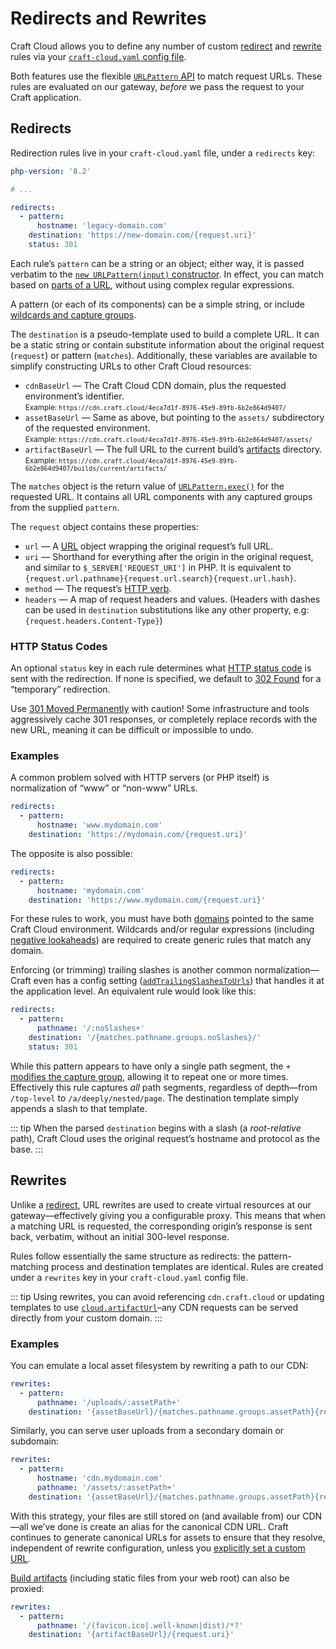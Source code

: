 # Redirects and Rewrites

Craft Cloud allows you to define any number of custom [redirect](#redirects) and [rewrite](#rewrites) rules via your [`craft-cloud.yaml` config file](config.md).

Both features use the flexible [`URLPattern` API](https://developer.mozilla.org/en-US/docs/Web/API/URLPattern/exec) to match request URLs. These rules are evaluated on our gateway, _before_ we pass the request to your Craft application.

## Redirects

Redirection rules live in your `craft-cloud.yaml` file, under a `redirects` key:

```yml
php-version: '8.2'

# ...

redirects:
  - pattern:
      hostname: 'legacy-domain.com'
    destination: 'https://new-domain.com/{request.uri}'
    status: 301
```

Each rule’s `pattern` can be a string or an object; either way, it is passed verbatim to the [`new URLPattern(input)` constructor](https://developer.mozilla.org/en-US/docs/Web/API/URLPattern/URLPattern). In effect, you can match based on [parts of a URL](https://developer.mozilla.org/en-US/docs/Web/API/URLPattern/URLPattern#input), without using complex regular expressions.

A pattern (or each of its components) can be a simple string, or include [wildcards and capture groups](https://developer.mozilla.org/en-US/docs/Web/API/URL_Pattern_API#concepts_and_usage).

The `destination` is a pseudo-template used to build a complete URL. It can be a static string or contain substitute information about the original request (`request`) or pattern (`matches`). Additionally, these variables are available to simplify constructing URLs to other Craft Cloud resources:

- `cdnBaseUrl` — The Craft Cloud CDN domain, plus the requested environment’s identifier.  
  <small>Example: `https://cdn.craft.cloud/4eca7d1f-8976-45e9-89fb-6b2e864d9407/`</small>
- `assetBaseUrl` —  Same as above, but pointing to the `assets/` subdirectory of the requested environment.  
  <small>Example: `https://cdn.craft.cloud/4eca7d1f-8976-45e9-89fb-6b2e864d9407/assets/`</small>
- `artifactBaseUrl` — The full URL to the current build’s [artifacts](builds.md) directory.  
  <small>Example: `https://cdn.craft.cloud/4eca7d1f-8976-45e9-89fb-6b2e864d9407/builds/current/artifacts/`</small>

The `matches` object is the return value of [`URLPattern.exec()`](https://developer.mozilla.org/en-US/docs/Web/API/URLPattern/exec#return_value) for the requested URL. It contains all URL components with any captured groups from the supplied `pattern`.

The `request` object contains these properties:

- `url` — A [URL](https://developer.mozilla.org/en-US/docs/Web/API/URL) object wrapping the original request’s full URL.
- `uri` — Shorthand for everything after the origin in the original request, and similar to `$_SERVER['REQUEST_URI']` in PHP. It is equivalent to `{request.url.pathname}{request.url.search}{request.url.hash}`.
- `method` — The request’s [HTTP verb](https://developer.mozilla.org/en-US/docs/Web/HTTP/Reference/Methods).
- `headers` — A map of request headers and values. (Headers with dashes can be used in `destination` substitutions like any other property, e.g: `{request.headers.Content-Type}`)

### HTTP Status Codes

An optional `status` key in each rule determines what [HTTP status code](https://developer.mozilla.org/en-US/docs/Web/HTTP/Reference/Status) is sent with the redirection. If none is specified, we default to [302 Found](https://developer.mozilla.org/en-US/docs/Web/HTTP/Reference/Status/302) for a “temporary” redirection.

Use [301 Moved Permanently](https://developer.mozilla.org/en-US/docs/Web/HTTP/Reference/Status/301) with caution! Some infrastructure and tools aggressively cache 301 responses, or completely replace records with the new URL, meaning it can be difficult or impossible to undo.

### Examples

A common problem solved with HTTP servers (or PHP itself) is normalization of “www” or “non-www” URLs.

```yml
redirects:
  - pattern:
      hostname: 'www.mydomain.com'
    destination: 'https://mydomain.com/{request.uri}'
```

The opposite is also possible:

```yml
redirects:
  - pattern:
      hostname: 'mydomain.com'
    destination: 'https://www.mydomain.com/{request.uri}'
```

For these rules to work, you must have both [domains](domains.md) pointed to the same Craft Cloud environment. Wildcards and/or regular expressions (including [negative lookaheads](https://www.regular-expressions.info/lookaround.html)) are required to create generic rules that match any domain.

Enforcing (or trimming) trailing slashes is another common normalization—Craft even has a config setting ([`addTrailingSlashesToUrls`](/docs/5.x/reference/config/general.html#addtrailingslashestourls)) that handles it at the application level. An equivalent rule would look like this:

```yml
redirects:
  - pattern:
      pathname: '/:noSlashes+'
    destination: '/{matches.pathname.groups.noSlashes}/'
    status: 301
```

While this pattern appears to have only a single path segment, the `+` [modifies the capture group](https://developer.mozilla.org/en-US/docs/Web/API/URL_Pattern_API#group_modifiers), allowing it to repeat one or more times. Effectively this rule captures _all_ path segments, regardless of depth—from `/top-level` to `/a/deeply/nested/page`. The destination template simply appends a slash to that template.

::: tip
When the parsed `destination` begins with a slash (a _root-relative_ path), Craft Cloud uses the original request’s hostname and protocol as the base.
:::

## Rewrites

Unlike a [redirect](#redirects), URL rewrites are used to create virtual resources at our gateway—effectively giving you a configurable proxy. This means that when a matching URL is requested, the corresponding origin’s response is sent back, verbatim, without an initial 300-level response.

Rules follow essentially the same structure as redirects: the pattern-matching process and destination templates are identical. Rules are created under a `rewrites` key in your `craft-cloud.yaml` config file.

::: tip
Using rewrites, you can avoid referencing `cdn.craft.cloud` or updating templates to use [`cloud.artifactUrl`](builds.md#artifact-urls)–any CDN requests can be served directly from your custom domain.
:::

### Examples

You can emulate a local asset filesystem by rewriting a path to our CDN:

```yml
rewrites:
  - pattern:
      pathname: '/uploads/:assetPath+'
    destination: '{assetBaseUrl}/{matches.pathname.groups.assetPath}{request.url.search}'
```

Similarly, you can serve user uploads from a secondary domain or subdomain:

```yml
rewrites:
  - pattern:
      hostname: 'cdn.mydomain.com'
      pathname: '/assets/:assetPath+'
    destination: '{assetBaseUrl}/{matches.pathname.groups.assetPath}{request.url.search}'
```

With this strategy, your files are still stored on (and available from) our CDN—all we’ve done is create an alias for the canonical CDN URL. Craft continues to generate canonical URLs for assets to ensure that they resolve, independent of rewrite configuration, unless you [explicitly set a custom URL](assets.md#custom-urls).

[Build artifacts](/knowledge-base/cloud-builds) (including static files from your web root) can also be proxied:

```yml
rewrites:
  - pattern:
      pathname: '/(favicon.ico|.well-known|dist)/*?'
    destination: '{artifactBaseUrl}/{request.uri}'
```
